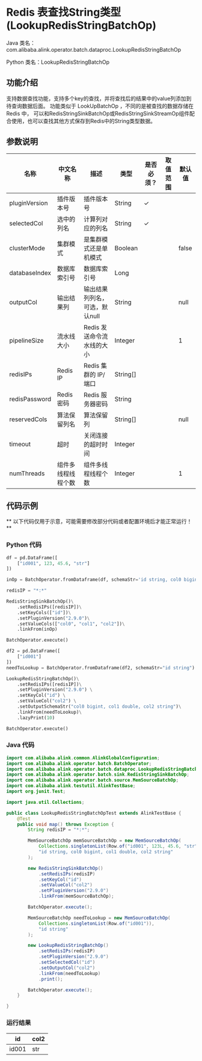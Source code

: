 # Redis 表查找String类型 (LookupRedisStringBatchOp)
Java 类名：com.alibaba.alink.operator.batch.dataproc.LookupRedisStringBatchOp

Python 类名：LookupRedisStringBatchOp


## 功能介绍
支持数据查找功能，支持多个key的查找，并将查找后的结果中的value列添加到待查询数据后面。
功能类似于 LookUpBatchOp ，不同的是被查找的数据存储在 Redis 中，
可以和RedisStringSinkBatchOp或RedisStringSinkStreamOp组件配合使用，也可以查找其他方式保存到Redis中的String类型数据。

## 参数说明

| 名称 | 中文名称 | 描述 | 类型 | 是否必须？ | 取值范围 | 默认值 |
| --- | --- | --- | --- | --- | --- | --- |
| pluginVersion | 插件版本号 | 插件版本号 | String | ✓ |  |  |
| selectedCol | 选中的列名 | 计算列对应的列名 | String | ✓ |  |  |
| clusterMode | 集群模式 | 是集群模式还是单机模式 | Boolean |  |  | false |
| databaseIndex | 数据库索引号 | 数据库索引号 | Long |  |  |  |
| outputCol | 输出结果列 | 输出结果列列名，可选，默认null | String |  |  | null |
| pipelineSize | 流水线大小 | Redis 发送命令流水线的大小 | Integer |  |  | 1 |
| redisIPs | Redis IP | Redis 集群的 IP/端口 | String[] |  |  |  |
| redisPassword | Redis 密码 | Redis 服务器密码 | String |  |  |  |
| reservedCols | 算法保留列名 | 算法保留列 | String[] |  |  | null |
| timeout | 超时 | 关闭连接的超时时间 | Integer |  |  |  |
| numThreads | 组件多线程线程个数 | 组件多线程线程个数 | Integer |  |  | 1 |


## 代码示例

** 以下代码仅用于示意，可能需要修改部分代码或者配置环境后才能正常运行！**

### Python 代码
```python
df = pd.DataFrame([
    ["id001", 123, 45.6, "str"]
])

inOp = BatchOperator.fromDataframe(df, schemaStr='id string, col0 bigint, col1 double, col2 string')

redisIP = "*:*"

RedisStringSinkBatchOp()\
	.setRedisIPs([redisIP])\
	.setKeyCols(["id"])\
	.setPluginVersion("2.9.0")\
	.setValueCols(["col0", "col1", "col2"])\
	.linkFrom(inOp)

BatchOperator.execute()

df2 = pd.DataFrame([
    ["id001"]
])
needToLookup = BatchOperator.fromDataframe(df2, schemaStr="id string")

LookupRedisStringBatchOp()\
	.setRedisIPs([redisIP])\
	.setPluginVersion("2.9.0") \
    .setKeyCol("id") \
    .setValueCol("col2") \
    .setOutputSchemaStr("col0 bigint, col1 double, col2 string")\
	.linkFrom(needToLookup)\
	.lazyPrint(10)

BatchOperator.execute()
```
### Java 代码
```java
import com.alibaba.alink.common.AlinkGlobalConfiguration;
import com.alibaba.alink.operator.batch.BatchOperator;
import com.alibaba.alink.operator.batch.dataproc.LookupRedisStringBatchOp;
import com.alibaba.alink.operator.batch.sink.RedisStringSinkBatchOp;
import com.alibaba.alink.operator.batch.source.MemSourceBatchOp;
import com.alibaba.alink.testutil.AlinkTestBase;
import org.junit.Test;

import java.util.Collections;

public class LookupRedisStringBatchOpTest extends AlinkTestBase {
	@Test
	public void map() throws Exception {
		String redisIP = "*:*";

		MemSourceBatchOp memSourceBatchOp = new MemSourceBatchOp(
			Collections.singletonList(Row.of("id001", 123L, 45.6, "str")),
			"id string, col0 bigint, col1 double, col2 string"
		);

		new RedisStringSinkBatchOp()
			.setRedisIPs(redisIP)
			.setKeyCol("id")
            .setValueCol("col2")
			.setPluginVersion("2.9.0")
			.linkFrom(memSourceBatchOp);

		BatchOperator.execute();

		MemSourceBatchOp needToLookup = new MemSourceBatchOp(
			Collections.singletonList(Row.of("id001")),
			"id string"
		);

		new LookupRedisStringBatchOp()
            .setRedisIPs(redisIP)
            .setPluginVersion("2.9.0")
            .setSelectedCol("id")
            .setOutputCol("col2")
			.linkFrom(needToLookup)
			.print();

		BatchOperator.execute();
	}

}
```

### 运行结果
| id    | col2 |
|----|------|
| id001 | str  |
